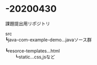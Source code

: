 # -20200430
課題提出用リポジトリ

src<br>
┗java-com-example-demo…javaソース群<br>
      <br>
┗resorce-templates…html<br>
　　┗static…css,jsなど<br>
